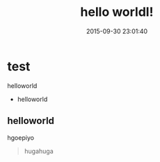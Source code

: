 ﻿---
layout: post
title:  "hello worldl!"
date:   2015-09-30 23:01:40
categories: md made
---

# test

helloworld

* helloworld

## helloworld

hgoepiyo

> hugahuga


